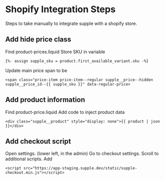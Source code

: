 # Shopify Integration Steps
Steps to take manually to integrate supple with a shopify store.

## Add hide price class
Find product-prices.liquid
Store SKU in variable
```
{%- assign supple_sku = product.first_available_variant.sku -%}
```
Update main price span to be
```
<span class="price-item price-item--regular supple__price--hidden supple__price_id--{{ supple_sku }}" data-regular-price>
```

## Add product information
Find product-price.liquid
Add code to inject product data
```
<div class="supple__product" style="display: none">{{ product | json }}</div>
```

## Add checkout script
Open settings. (lower left, in the admin)
Go to checkout settings.
Scroll to additional scripts.
Add
```
<script src="https://app-staging.supple.dev/static/supple-checkout.min.js"></script>
```
